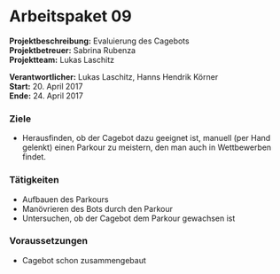 # Arbeitspaket 09
**Projektbeschreibung:** Evaluierung des Cagebots  
**Projektbetreuer:** Sabrina Rubenza  
**Projektteam:** Lukas Laschitz

**Verantwortlicher:** Lukas Laschitz, Hanns Hendrik Körner  
**Start:** 20. April 2017  
**Ende:** 24. April 2017

### Ziele
- Herausfinden, ob der Cagebot dazu geeignet ist, manuell (per Hand gelenkt) einen Parkour zu meistern, den man auch in Wettbewerben findet.

### Tätigkeiten
- Aufbauen des Parkours
- Manövrieren des Bots durch den Parkour
- Untersuchen, ob der Cagebot dem Parkour gewachsen ist

### Voraussetzungen
- Cagebot schon zusammengebaut
